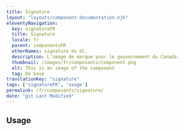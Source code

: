 ```yaml
---
title: Signature
layout: "layouts/component-documentation.njk"
eleventyNavigation:
  key: signatureFR
  title: Signature
  locale: fr
  parent: componentsFR
  otherNames: signature du GC.
  description: L'image de marque pour le gouvernement du Canada.
  thumbnail: /images/fr/composants/component.png
  alt: This is an image of the component
  tag: De base
translationKey: "signature"
tags: ['signatureFR', 'usage']
permalink: /fr/composants/signature/
date: "git Last Modified"
---
```


## Usage